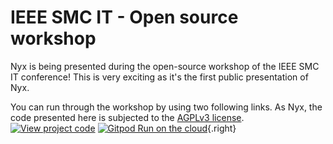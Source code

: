 # IEEE SMC IT - Open source workshop

Nyx is being presented during the open-source workshop of the IEEE SMC IT conference! This is very exciting as it's the first public presentation of Nyx.


You can run through the workshop by using two following links. As Nyx, the code presented here is subjected to the [AGPLv3 license](/license/).
[![View project code](https://img.shields.io/badge/Nyx_v.1-View_project_code-3d84e8?logo=rust)](https://gitlab.com/nyx-space/showcase/orbit_design_ga/)
[![Gitpod Run on the cloud](https://img.shields.io/badge/Gitpod-Run_on_the_cloud-blue?logo=gitpod)](https://gitpod.io/#https://gitlab.com/nyx-space/showcase/orbit_design_ga){.right}
